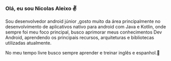 ### Olá, eu sou Nicolas Aleixo ✌️

Sou desenvolvedor android júnior ,gosto muito da área principalmente no desenvolvimento de aplicativos nativo para android com Java e Kotlin, onde sempre foi meu foco principal, busco aprimorar meus conhecimentos Dev Android, aprendendo os principais recursos, arquiteturas e bibliotecas utilizadas atualmente.

No meu tempo livre busco sempre aprender e treinar inglês e espanhol.🚀

